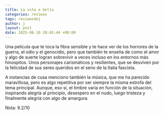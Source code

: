 ```yaml
---
title: La vita e bella
categories: reviews
tags: reviewsdej
author: j
layout: post
date: 2025-06-10 20:45:44 +00:00
---
```

Una película que te toca la fibra sensible y te hace ver de los horrores de la guerra, el odio y el genocidio, pero que también te enseña de como el amor y algo de suerte logran sobrevivir a veces incluso en los entornos más hinospitos.
Unos personajes carismáticos y resilientes, que se desviven por la felicidad de sus seres queridos en el seno de la Italia fascista.

A instancias de cusa menciono también la música, que me ha parecido maravillosa, pero es algo repetitiva por ser siempre la misma estrofa del tema principal. Aunque, eso sí, el timbre varía en función de la situación, inspirando alegría al principio, desespero en el nudo, luego tristeza y finalmente alegría con algo de amargura.

Nota: 9.2/10
